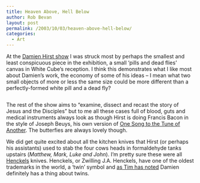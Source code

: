 ```yaml
---
title: Heaven Above, Hell Below
author: Rob Bevan
layout: post
permalink: /2003/10/03/heaven-above-hell-below/
categories:
  - Art
---
```

At the [Damien Hirst show][1] I was struck most by perhaps the smallest and least conspicuous piece in the exhibition, a small &#8216;pills and dead flies&#8217; canvas in White Cube&#8217;s reception. I think this demonstrates what I like most about Damien&#8217;s work, the economy of some of his ideas &#8211; I mean what two small objects of more or less the same size could be more different than a perfectly-formed white pill and a dead fly?

<img class="illustration"  src="http://robbevan.com/blog/wp-content/themes/robbevan/images/posts/henckels-twins.gif" alt="" />

The rest of the show aims to &#8220;examine, dissect and recast the story of Jesus and the Disciples&#8221; but to me <span class="hilite">all</span> these cases full of blood, guts and medical instruments always look as though Hirst is doing Francis Bacon in the style of Joseph Beuys, his own version of [One Song to the Tune of Another][2]. The butterfies are always lovely though.

We did get quite excited about <span class="hilite">all</span> the kitchen knives that Hirst (or perhaps his assistants) used to stab the four cows heads in formaldehyde tanks upstairs (*Matthew, Mark, Luke and John*). I&#8217;m pretty sure these were <span class="hilite">all</span> [Henckels][3] knives. Henckels, or Zwilling J.A. Henckels, have one of the oldest trademarks in the world, a &#8216;twin&#8217; symbol and [as Tim has noted][4] Damien definitely has a thing about twins.

 [1]: http://www.whitecube.com/html/artists/dah/dah_frset.html
 [2]: http://www.bbc.co.uk/dna/h2g2/A490349
 [3]: http://www.zwilling.com/zwilling_com_engl/start.html
 [4]: http://timwright.typepad.com/inresidence/2003/10/damien_hirst.html